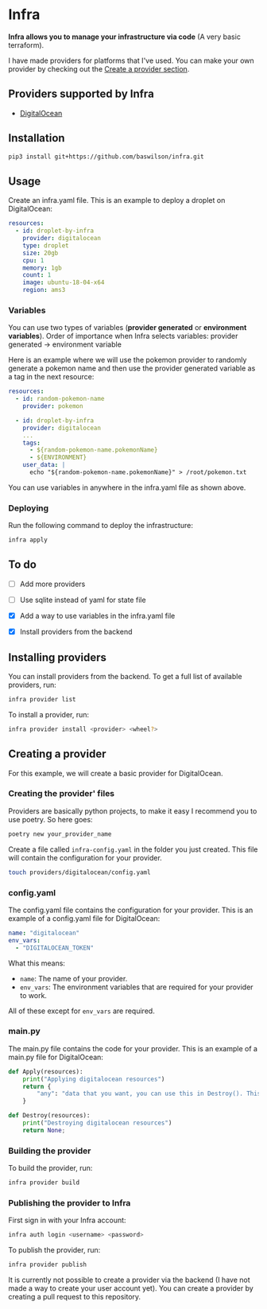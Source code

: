 # Infra

**Infra allows you to manage your infrastructure via code** (A very basic terraform).

I have made providers for platforms that I've used. You can make your own provider by checking out the [Create a provider section](#creating-a-provider).


## Providers supported by Infra
- [DigitalOcean](https://www.digitalocean.com/)

## Installation
```bash
pip3 install git+https://github.com/baswilson/infra.git
```

## Usage
Create an infra.yaml file. This is an example to deploy a droplet on DigitalOcean:
```yaml
resources:
  - id: droplet-by-infra
    provider: digitalocean
    type: droplet
    size: 20gb
    cpu: 1
    memory: 1gb
    count: 1
    image: ubuntu-18-04-x64
    region: ams3
```

### Variables
You can use two types of variables (**provider generated** or **environment variables**).
Order of importance when Infra selects variables: provider generated -> environment variable

Here is an example where we will use the pokemon provider to randomly generate a pokemon name and then use the provider generated variable as a tag in the next resource:
```yaml
resources:
  - id: random-pokemon-name
    provider: pokemon

  - id: droplet-by-infra
    provider: digitalocean
    ...
    tags:
      - ${random-pokemon-name.pokemonName}
      - ${ENVIRONMENT}
    user_data: |
      echo "${random-pokemon-name.pokemonName}" > /root/pokemon.txt
```

You can use variables in anywhere in the infra.yaml file as shown above.

### Deploying

Run the following command to deploy the infrastructure:
```bash
infra apply
```

## To do
- [ ] Add more providers
- [ ] Use sqlite instead of yaml for state file
- [x] Add a way to use variables in the infra.yaml file
- [x] Install providers from the backend


## Installing providers
You can install providers from the backend. To get a full list of available providers, run:
```bash
infra provider list
```

To install a provider, run:
```bash
infra provider install <provider> <wheel?>
```


## Creating a provider
For this example, we will create a basic provider for DigitalOcean. 


### Creating the provider' files
Providers are basically python projects, to make it easy I recommend you to use poetry. So here goes:
```bash
poetry new your_provider_name
```

Create a file called `infra-config.yaml` in the folder you just created. This file will contain the configuration for your provider.
```bash
touch providers/digitalocean/config.yaml
```

### config.yaml

The config.yaml file contains the configuration for your provider. This is an example of a config.yaml file for DigitalOcean:
```yaml
name: "digitalocean"
env_vars:
  - "DIGITALOCEAN_TOKEN"
```
What this means:
- `name`: The name of your provider.
- `env_vars`: The environment variables that are required for your provider to work.

All of these except for `env_vars` are required.

### main.py
The main.py file contains the code for your provider. This is an example of a main.py file for DigitalOcean:
```python
def Apply(resources):
    print("Applying digitalocean resources")
    return {
        "any": "data that you want, you can use this in Destroy(). This data is saved in the state file",
    }

def Destroy(resources):
    print("Destroying digitalocean resources")
    return None;
```

### Building the provider
To build the provider, run:
```bash
infra provider build
```

### Publishing the provider to Infra
First sign in with your Infra account:
```bash
infra auth login <username> <password> 
```

To publish the provider, run:
```bash
infra provider publish
```

It is currently not possible to create a provider via the backend (I have not made a way to create your user account yet). You can create a provider by creating a pull request to this repository.
